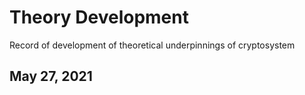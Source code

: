 # Theory Development

Record of development of theoretical underpinnings of cryptosystem

## May 27, 2021